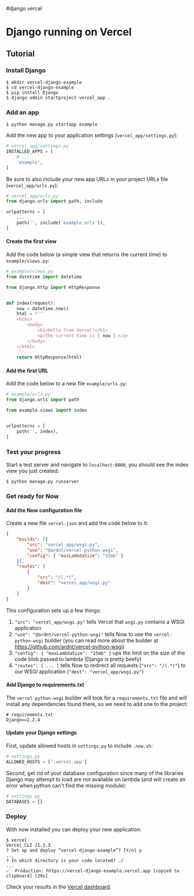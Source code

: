 #django vercel
# Django running on Vercel


## Tutorial


### Install Django

```
$ mkdir vercel-django-example
$ cd vercel-django-example
$ pip install Django
$ django-admin startproject vercel_app .
```

### Add an app

```
$ python manage.py startapp example
```

Add the new app to your application settings (`vercel_app/settings.py`):
```python
# vercel_app/settings.py
INSTALLED_APPS = [
    # ...
    'example',
]
```

Be sure to also include your new app URLs in your project URLs file (`vercel_app/urls.py`):
```python
# vercel_app/urls.py
from django.urls import path, include

urlpatterns = [
    ...
    path('', include('example.urls')),
]
```


#### Create the first view

Add the code below (a simple view that returns the current time) to `example/views.py`:
```python
# example/views.py
from datetime import datetime

from django.http import HttpResponse


def index(request):
    now = datetime.now()
    html = f'''
    <html>
        <body>
            <h1>Hello from Vercel!</h1>
            <p>The current time is { now }.</p>
        </body>
    </html>
    '''
    return HttpResponse(html)
```


#### Add the first URL

Add the code below to a new file `example/urls.py`:
```python
# example/urls.py
from django.urls import path

from example.views import index


urlpatterns = [
    path('', index),
]
```


### Test your progress

Start a test server and navigate to `localhost:8000`, you should see the index view you just
created:
```
$ python manage.py runserver
```

### Get ready for Now

#### Add the Now configuration file

Create a new file `vercel.json` and add the code below to it:
```json
{
    "builds": [{
        "src": "vercel_app/wsgi.py",
        "use": "@ardnt/vercel-python-wsgi",
        "config": { "maxLambdaSize": "15mb" }
    }],
    "routes": [
        {
            "src": "/(.*)",
            "dest": "vercel_app/wsgi.py"
        }
    ]
}
```
This configuration sets up a few things:
1. `"src": "vercel_app/wsgi.py"` tells Vercel that `wsgi.py` contains a WSGI application
2. `"use": "@ardnt/vercel-python-wsgi"` tells Now to use the `vercel-python-wsgi` builder (you can
   read more about the builder at https://github.com/ardnt/vercel-python-wsgi)
3. `"config": { "maxLambdaSize": "15mb" }` ups the limit on the size of the code blob passed to
   lambda (Django is pretty beefy)
4. `"routes": [ ... ]` tells Now to redirect all requests (`"src": "/(.*)"`) to our WSGI
   application (`"dest": "vercel_app/wsgi.py"`)


#### Add Django to requirements.txt

The `vercel-python-wsgi` builder will look for a `requirements.txt` file and will
install any dependencies found there, so we need to add one to the project:
```
# requirements.txt
Django==2.2.4
```


#### Update your Django settings

First, update allowed hosts in `settings.py` to include `.now.sh`:
```python
# settings.py
ALLOWED_HOSTS = ['.vercel.app']
```

Second, get rid of your database configuration since many of the libraries Django may attempt to
load are not available on lambda (and will create an error when python can't find the missing
module):
```python
# settings.py
DATABASES = {}
```


### Deploy

With now installed you can deploy your new application:
```
$ vercel
Vercel CLI 21.3.3
? Set up and deploy “vercel-django-example”? [Y/n] y
...
? In which directory is your code located? ./
...
✅  Production: https://vercel-django-example.vercel.app [copied to clipboard] [29s]
```

Check your results in the [Vercel dashboard](https://vercel.com/dashboard).